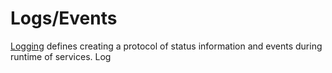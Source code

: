 # Logs/Events

[Logging](https://en.wikipedia.org/wiki/Logging_(software)) defines creating a protocol of status information and events during runtime of services. Log